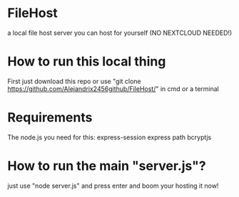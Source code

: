 # FileHost
a local file host server you can host for yourself (NO NEXTCLOUD NEEDED!)

# How to run this local thing
First just download this repo or use "git clone https://github.com/Alejandrix2456github/FileHost/" in cmd or a terminal

# Requirements
The node.js you need for this:
express-session
express
path
bcryptjs

# How to run the main "server.js"?
just use "node server.js" and press enter and boom your hosting it now!

